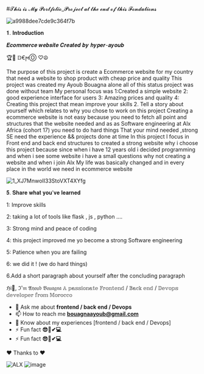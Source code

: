 #𝓣𝓱𝓲𝓼 𝓲𝓼  𝓜𝔂 𝓟𝓸𝓻𝓽𝓯𝓸𝓵𝓲𝓸_𝓟𝓻𝓸𝓳𝓮𝓬𝓽  𝓪𝓽 𝓽𝓱𝓮 𝓮𝓷𝓭 𝓸𝓯 𝓽𝓱𝓲𝓼 𝓕𝓸𝓷𝓭𝓪𝓽𝓲𝓸𝓷𝓼

![a9988dee7cde9c364f7b](https://github.com/hyper-ayoub/Portfolio_Project/assets/133155846/63244cde-03b6-4d8b-9d90-9e0d757bd677)

𝟏. 𝐈𝐧𝐭𝐫𝐨𝐝𝐮𝐜𝐭𝐢𝐨𝐧


𝑬𝒄𝒐𝒎𝒎𝒆𝒓𝒄𝒆 𝒘𝒆𝒃𝒔𝒊𝒕𝒆 𝑪𝒓𝒆𝒂𝒕𝒆𝒅 𝒃𝒚 𝒉𝒚𝒑𝒆𝒓-𝒂𝒚𝒐𝒖𝒃


🏆🍮  𝔻€ϻⓄ  ♡☮






The purpose of this project is create a Ecommerce website for my
country that need a website to shop product with cheap price and quality
This project was created my Ayoub Bouagna alone all of this status project was done without team
My personal focus was
1:Created a simple website
2: good experience interface for users
3: Amazing prices and quality
4: Creating this project that mean improve your skills
2. Tell a story about yourself which relates to why you chose to work on this project
Creating a ecommerce website is not easy because you need to fetch all
point and structures that the website needed and as as Software engineering at Alx Africa (cohort 17) you need to do hard things
That your mind needed ,strong SE need the experience &&
projects done at time
In this project I focus in Front end and back end structures
to created a strong website
why i choose this project because since when i have 12 years old
i decided programming and when i see some website
i have a small questions why not creating a website
and when i join Alx
My life was basically changed
and in every place in the world we need in ecommerce website



![1_XJ7MnwoII33StoVXT4XYfg](https://github.com/hyper-ayoub/Portfolio_Project/assets/133155846/a8369830-4ec3-475a-96ad-8c593c8abeef)


𝟓. 𝐒𝐡𝐚𝐫𝐞 𝐰𝐡𝐚𝐭 𝐲𝐨𝐮'𝐯𝐞 𝐥𝐞𝐚𝐫𝐧𝐞𝐝


1: Improve skills

2: taking a lot of tools like flask , js , python ….

3: Strong mind and peace of coding

4: this project improved me yo become a strong Software engineering

5: Patience when you are failing

6: we did it ! (we do hard things)

6.Add a short paragraph about yourself after the concluding paragraph

ℌ𝔦👋, ℑ'𝔪 𝔄𝔶𝔬𝔲𝔟 𝔅𝔬𝔲𝔞𝔤𝔫𝔞
𝔸 𝕡𝕒𝕤𝕤𝕚𝕠𝕟𝕒𝕥𝕖 𝔽𝕣𝕠𝕟𝕥𝕖𝕟𝕕 / 𝔹𝕒𝕔𝕜 𝕖𝕟𝕕 / 𝔻𝕖𝕧𝕠𝕡𝕤 𝕕𝕖𝕧𝕖𝕝𝕠𝕡𝕖𝕣 𝕗𝕣𝕠𝕞 𝕄𝕠𝕣𝕠𝕔𝕔𝕠
- 💬 Ask me about **frontend / back end / Devops**
- 📫 How to reach me **bouagnaayoub@gmail.com**
- 📄 Know about my experiences [frontend / back end / Devops]
- ⚡ Fun fact **😎🧐✔💻**
- ⚡ Fun fact **😎🧐✔💻**





♥ Thanks to ♥




![ALX](https://github.com/hyper-ayoub/Portfolio_Project/assets/133155846/b829e010-d5ec-41e4-bf3c-2b0ceb4d2a31)           ![image](https://github.com/hyper-ayoub/Portfolio_Project/assets/133155846/7e7bb378-4443-4b44-ac83-ac6d7e561a6d)









